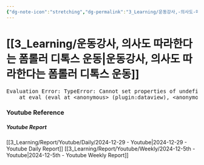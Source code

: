 ```yaml
---
{"dg-note-icon":"stretching","dg-permalink":"3_Learning/운동강사,-의사도-따라한다는-폼롤러-디톡스-운동","created-date":"2024-12-29 10:10:52 pm","date":"2024-12-29","type":"youtube","tags":["youtube","stretching"],"aliases":null,"youtuber":"소미","channelName":"somifit","link":"https://www.youtube.com/watch?v=1GruyO_L6Vo","img":"https://img.youtube.com/vi/1GruyO_L6Vo/0.jpg","dg-publish":true,"permalink":"/3_Learning/운동강사,-의사도-따라한다는-폼롤러-디톡스-운동/","dgPassFrontmatter":true,"noteIcon":"stretching"}
---
```


# [[3_Learning/운동강사, 의사도 따라한다는 폼롤러 디톡스 운동\|운동강사, 의사도 따라한다는 폼롤러 디톡스 운동]]


<pre class="dataview dataview-error">Evaluation Error: TypeError: Cannot set properties of undefined (setting 'innerHTML')
    at eval (eval at &lt;anonymous&gt; (plugin:dataview), &lt;anonymous&gt;:9:21)</pre>















### Youtube Reference
##### Youtube Report
[[3_Learning/Report/Youtube/Daily/2024-12-29 - Youtube\|2024-12-29 - Youtube Daily Report]]
[[3_Learning/Report/Youtube/Weekly/2024-12-5th - Youtube\|2024-12-5th - Youtube Weekly Report]]

